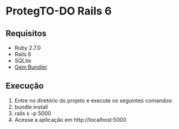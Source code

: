 # ProtegTO-DO Rails 6

## Requisitos

- Ruby 2.7.0
- Rails 6
- SQLite
- [Gem Bundler](https://bundler.io/)
## Execução
1. Entre no diretório do projeto e execute os seguintes comandos:
2. bundle install
3. rails s -p 5000
4. Acesse a aplicação em http://localhost:5000
